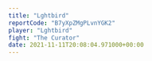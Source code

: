 ```yaml
---
title: "Lghtbird"
reportCode: "B7yXpZMgPLvnYGK2"
player: "Lghtbird"
fight: "The Curator"
date: 2021-11-11T20:08:04.971000+00:00
---
```

